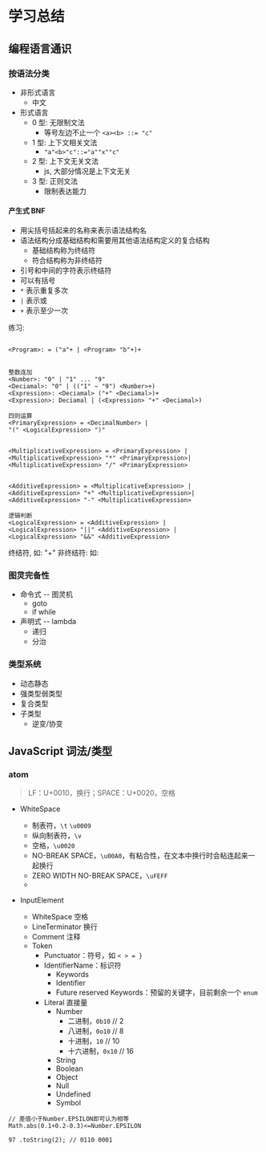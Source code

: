 # 学习总结

## 编程语言通识

### 按语法分类

- 非形式语言
  - 中文
- 形式语言
  - 0 型: 无限制文法
    - 等号左边不止一个 `<a><b> ::= "c"`
  - 1 型: 上下文相关文法
    - `"a"<b>"c"::="a""x""c"`
  - 2 型: 上下文无关文法
    - js, 大部分情况是上下文无关
  - 3 型: 正则文法
    - 限制表达能力

#### 产生式 BNF

- 用尖括号括起来的名称来表示语法结构名
- 语法结构分成基础结构和需要用其他语法结构定义的复合结构
  - 基础结构称为终结符
  - 符合结构称为非终结符
- 引号和中间的字符表示终结符
- 可以有括号
- `*` 表示重复多次
- `|` 表示或
- `+` 表示至少一次

练习:

```

<Program>: = ("a"+ | <Program> "b"+)+


整数连加
<Number>: "0" | "1" ... "9"
<Deciamal>: "0" | (("1" ~ "9") <Number>+)
<Expression>: <Deciamal> ("+" <Deciamal>)+
<Expression>: Deciamal | (<Expression> "+" <Deciamal>)

四则运算
<PrimaryExpression> = <DecimalNumber> |
"(" <LogicalExpression> ")"


<MultiplicativeExpression> = <PrimaryExpression> |
<MultiplicativeExpression> "*" <PrimaryExpression>|
<MultiplicativeExpression> "/" <PrimaryExpression>


<AdditiveExpression> = <MultiplicativeExpression> |
<AdditiveExpression> "+" <MultiplicativeExpression>|
<AdditiveExpression> "-" <MultiplicativeExpression>

逻辑判断
<LogicalExpression> = <AdditiveExpression> |
<LogicalExpression> "||" <AdditiveExpression> |
<LogicalExpression> "&&" <AdditiveExpression>

```

终结符, 如: "+"
非终结符: 如: <LogicalExpression>

### 图灵完备性

- 命令式 -- 图灵机
  - goto
  - if while
- 声明式 -- lambda
  - 递归
  - 分治

### 类型系统

- 动态静态
- 强类型弱类型
- 复合类型
- 子类型
  - 逆变/协变

## JavaScript 词法/类型

### atom

> LF：U+0010，换行；SPACE：U+0020，空格

- WhiteSpace

  - <TAB> 制表符，`\t` `\u0009`
  - <VT> 纵向制表符，`\v`
  - <SP> 空格，`\u0020`
  - <NBSP> NO-BREAK SPACE，`\u00A0`，有粘合性，在文本中换行时会粘连起来一起换行
  - <ZWNBSP> ZERO WIDTH NO-BREAK SPACE，`\uFEFF`
  - <USP>

- InputElement
  - WhiteSpace 空格
  - LineTerminator 换行
  - Comment 注释
  - Token
    - Punctuator：符号，如 `< > = }`
    - IdentifierName：标识符
      - Keywords
      - Identifier
      - Future reserved Keywords：预留的关键字，目前剩余一个 `enum`
    - Literal 直接量
      - Number
        - 二进制，`0b10` // 2
        - 八进制，`0o10` // 8
        - 十进制，`10` // 10
        - 十六进制，`0x10` // 16
      - String
      - Boolean
      - Object
      - Null
      - Undefined
      - Symbol

```
// 差值小于Number.EPSILON即可认为相等
Math.abs(0.1+0.2-0.3)<=Number.EPSILON

97 .toString(2); // 0110 0001
```
